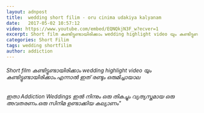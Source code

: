 ```yaml
---
layout: adnpost
title:  wedding short filim - oru cinima udakiya kalyanam
date:   2017-05-02 10:57:12
video: https://www.youtube.com/embed/EQNQkjN3F_w?ecver=1
excerpt: Short film കണ്ടിട്ടുണ്ടായിരിക്കാം wedding highlight video യും കണ്ടിട്ടുണ്ടായിരിക്കാം.എന്നാൽ ഇത് രണ്ടും ഒരുമിച്ചായാലോ
categories: Short Filim
tags: wedding shortfilim
author: addiction
---
```


###### Short film കണ്ടിട്ടുണ്ടായിരിക്കാം wedding highlight video യും കണ്ടിട്ടുണ്ടായിരിക്കാം.എന്നാൽ ഇത് രണ്ടും ഒരുമിച്ചായാല

###### ഇതാ Addiction Weddings ഇൽ നിന്നും ഒരു തികച്ചും വ്യത്യസ്തമായ ഒരു അവതരണം.ഒരു സിനിമ ഉണ്ടാക്കിയ കല്യാണം"

